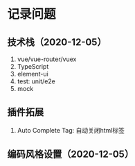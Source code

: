 
# 记录问题


## 技术栈（2020-12-05）
1. vue/vue-router/vuex
2. TypeScript
3. element-ui
4. test: unit/e2e
5. mock


## 插件拓展
1. Auto Complete Tag: 自动关闭html标签


## 编码风格设置（2020-12-05）